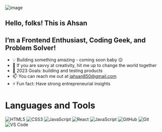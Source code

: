 ![image](https://github.com/user-attachments/assets/d404b0c6-74a0-49ed-9634-91848620c010)



## Hello, folks! This is Ahsan
 
## I’m a Frontend Enthusiast, Coding Geek, and Problem Solver!

 - 💡 Building something amazing - coming soon baby 😉
 - 👯 If you are savvy at creativity, hit me up to change the world together
 - 🥅 2023 Goals: building and testing products
 - 📫 You can reach me out at jahsan850@gmail.com
 - ⚡ Fun fact: Have strong entrepreneurial insights

# Languages and Tools

![HTML5](https://img.icons8.com/color/48/000000/html-5.png) ![CSS3](https://img.icons8.com/color/48/000000/css3.png) ![JavaScript](https://img.icons8.com/color/48/000000/javascript--v1.png) ![React](https://img.icons8.com/plasticine/48/000000/react.png) ![JavaScript](https://img.icons8.com/color/48/000000/javascript--v1.png) ![GitHub](https://img.icons8.com/ios-glyphs/48/000000/github.png) ![Git](https://img.icons8.com/color/48/000000/git.png) ![VS Code](https://img.icons8.com/color/48/000000/visual-studio-code-2019.png)


